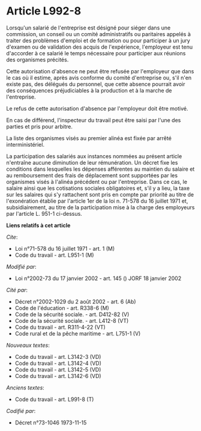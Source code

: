 # Article L992-8

Lorsqu'un salarié de l'entreprise est désigné pour siéger dans une commission, un conseil ou un comité administratifs ou
paritaires appelés à traiter des problèmes d'emploi et de formation ou pour participer à un jury d'examen ou de validation
des acquis de l'expérience, l'employeur est tenu d'accorder à ce salarié le temps nécessaire pour participer aux réunions des
organismes précités.

Cette autorisation d'absence ne peut être refusée par l'employeur que dans le cas où il estime, après avis conforme du comité
d'entreprise ou, s'il n'en existe pas, des délégués du personnel, que cette absence pourrait avoir des conséquences
préjudiciables à la production et à la marche de l'entreprise.

Le refus de cette autorisation d'absence par l'employeur doit être motivé.

En cas de différend, l'inspecteur du travail peut être saisi par l'une des parties et pris pour arbitre.

La liste des organismes visés au premier alinéa est fixée par arrêté interministériel.

La participation des salariés aux instances nommées au présent article n'entraîne aucune diminution de leur rémunération. Un
décret fixe les conditions dans lesquelles les dépenses afférentes au maintien du salaire et au remboursement des frais de
déplacement sont supportées par les organismes visés à l'alinéa précédent ou par l'entreprise. Dans ce cas, le salaire ainsi
que les cotisations sociales obligatoires et, s'il y a lieu, la taxe sur les salaires qui s'y rattachent sont pris en compte
par priorité au titre de l'exonération établie par l'article 1er de la loi n. 71-578 du 16 juillet 1971 et, subsidiairement,
au titre de la participation mise à la charge des employeurs par l'article L. 951-1 ci-dessus.

**Liens relatifs à cet article**

_Cite_:

  - Loi n°71-578 du 16 juillet 1971 - art. 1 (M)
  - Code du travail - art. L951-1 (M)

_Modifié par_:

  - Loi n°2002-73 du 17 janvier 2002 - art. 145 () JORF 18 janvier 2002

_Cité par_:

  - Décret n°2002-1029 du 2 août 2002 - art. 6 (Ab)
  - Code de l'éducation - art. R338-6 (M)
  - Code de la sécurité sociale. - art. D412-82 (V)
  - Code de la sécurité sociale. - art. L412-8 (VT)
  - Code du travail - art. R311-4-22 (VT)
  - Code rural et de la pêche maritime - art. L751-1 (V)

_Nouveaux textes_:

  - Code du travail - art. L3142-3 (VD)
  - Code du travail - art. L3142-4 (VD)
  - Code du travail - art. L3142-5 (VD)
  - Code du travail - art. L3142-6 (VD)

_Anciens textes_:

  - Code du travail - art. L991-8 (T)

_Codifié par_:

  - Décret n°73-1046 1973-11-15
